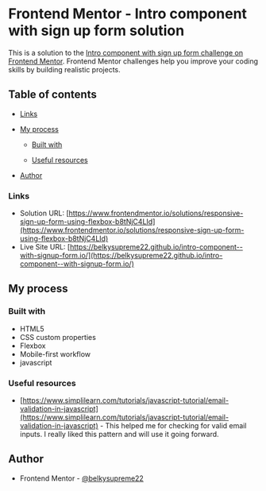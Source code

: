 # Frontend Mentor - Intro component with sign up form solution

This is a solution to the [Intro component with sign up form challenge on Frontend Mentor](https://www.frontendmentor.io/challenges/intro-component-with-signup-form-5cf91bd49edda32581d28fd1). Frontend Mentor challenges help you improve your coding skills by building realistic projects.

## Table of contents

- [Links](#links)
- [My process](#my-process)

  - [Built with](#built-with)

  - [Useful resources](#useful-resources)

- [Author](#author)

### Links

- Solution URL: [https://www.frontendmentor.io/solutions/responsive-sign-up-form-using-flexbox-b8tNjC4LId](https://www.frontendmentor.io/solutions/responsive-sign-up-form-using-flexbox-b8tNjC4LId)
- Live Site URL: [https://belkysupreme22.github.io/intro-component--with-signup-form.io/](https://belkysupreme22.github.io/intro-component--with-signup-form.io/)

## My process

### Built with

- HTML5
- CSS custom properties
- Flexbox
- Mobile-first workflow
- javascript

### Useful resources

- [https://www.simplilearn.com/tutorials/javascript-tutorial/email-validation-in-javascript](https://www.simplilearn.com/tutorials/javascript-tutorial/email-validation-in-javascript) - This helped me for checking for valid email inputs. I really liked this pattern and will use it going forward.

## Author

- Frontend Mentor - [@belkysupreme22](https://www.frontendmentor.io/profile/yourusername)
